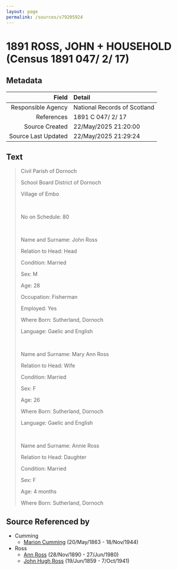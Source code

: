 ```yaml
---
layout: page
permalink: /sources/s79205924
---
```


# 1891 ROSS, JOHN + HOUSEHOLD (Census 1891 047/ 2/ 17)

## Metadata

Field | Detail
---:|:---
Responsible Agency | National Records of Scotland
References | 1891 C 047/ 2/ 17
Source Created | 22/May/2025 21:20:00
Source Last Updated | 22/May/2025 21:29:24

## Text

> Civil Parish of Dornoch
>
> School Board District of Dornoch
>
> Village of Embo
>
> <br/>
>
> No on Schedule: 80
>
> <br/>
>
> Name and Surname: John Ross
>
> Relation to Head: Head
>
> Condition: Married
>
> Sex: M
>
> Age: 28
>
> Occupation: Fisherman
>
> Employed: Yes
>
> Where Born: Sutherland, Dornoch
>
> Language: Gaelic and English
>
> <br/>
>
> Name and Surname: Mary Ann Ross
>
> Relation to Head: Wife
>
> Condition: Married
>
> Sex: F
>
> Age: 26
>
> Where Born: Sutherland, Dornoch
>
> Language: Gaelic and English
>
> <br/>
>
> Name and Surname: Annie Ross
>
> Relation to Head: Daughter
>
> Condition: Married
>
> Sex: F
>
> Age: 4 months
>
> Where Born: Sutherland, Dornoch
>

## Source Referenced by

* Cumming
  * [Marion Cumming](../people/@59851647@-marion-cumming-b1863-5-20-d1944-11-18.md) (20/May/1863 - 18/Nov/1944)
* Ross
  * [Ann Ross](../people/@52613824@-ann-ross-b1890-11-28-d1980-6-27.md) (28/Nov/1890 - 27/Jun/1980)
  * [John Hugh Ross](../people/@75057664@-john-hugh-ross-b1859-6-19-d1941-10-7.md) (19/Jun/1859 - 7/Oct/1941)
